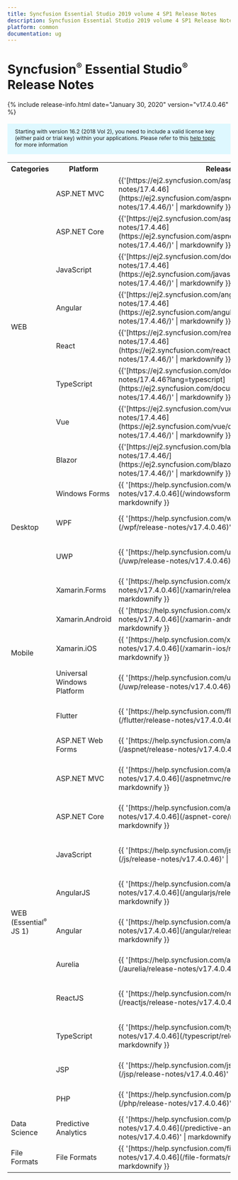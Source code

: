 ```yaml
---
title: Syncfusion Essential Studio 2019 volume 4 SP1 Release Notes  
description: Syncfusion Essential Studio 2019 volume 4 SP1 Release Notes  
platform: common
documentation: ug
---
```


# Syncfusion<sup style="font-size:70%">&reg;</sup> Essential Studio<sup style="font-size:70%">&reg;</sup>  Release Notes  

{% include release-info.html date="January 30, 2020"   version="v17.4.0.46" %} 

<style>
#license {
    font-size: .88em!important;
margin-top: 1.5em;     margin-bottom: 1.5em;
    background-color: #def8ff;
    padding: 10px 17px 14px;
}
</style>

<div id="license">
Starting with version 16.2 (2018 Vol 2), you need to include a valid license key (either paid or trial key) within your applications. 
Please refer to this <a href="/common/essential-studio/licensing/license-key">help topic</a> for more information 
</div>



<table>
<tr>
<th>
Categories</th><th>
Platform</th><th>
Release Notes</th><th>
Read Me</th></tr>
<tr>
<td rowspan="8">
WEB 
</td>
<td>
ASP.NET MVC
</td>
<td>{{'[https://ej2.syncfusion.com/aspnetmvc/documentation/release-notes/17.4.46](https://ej2.syncfusion.com/aspnetmvc/documentation/release-notes/17.4.46/)' | markdownify }}
</td>
<td>{{'[http://files2.syncfusion.com/Installs/v17.4.0.46/ReadMe/web/ASPMVC.html](http://files2.syncfusion.com/Installs/v17.4.0.46/ReadMe/web/ASPMVC.html)' | markdownify }}
</td>
</tr>
<tr>
<td>
ASP.NET Core	
</td>
<td>{{'[https://ej2.syncfusion.com/aspnetcore/documentation/release-notes/17.4.46](https://ej2.syncfusion.com/aspnetcore/documentation/release-notes/17.4.46/)' | markdownify }}
</td>
<td>{{'[http://files2.syncfusion.com/Installs/v17.4.0.46/ReadMe/web/ASPNETCORE.html](http://files2.syncfusion.com/Installs/v17.4.0.46/ReadMe/web/ASPNETCORE.html)' | markdownify }}
</td>
</tr>
<tr>
<td>
JavaScript
</td>
<td>{{'[https://ej2.syncfusion.com/documentation/release-notes/17.4.46](https://ej2.syncfusion.com/javascript/documentation/release-notes/17.4.46/)' | markdownify }}
</td>
<td>{{'[http://files2.syncfusion.com/Installs/v17.4.0.46/ReadMe/web/JavaScript.html](http://files2.syncfusion.com/Installs/v17.4.0.46/ReadMe/web/JavaScript.html)' | markdownify }}
</td>
</tr>
<tr>
<td>
Angular
</td>
<td>{{'[https://ej2.syncfusion.com/angular/documentation/release-notes/17.4.46](https://ej2.syncfusion.com/angular/documentation/release-notes/17.4.46/)' | markdownify }}
</td>
<td>{{'[http://files2.syncfusion.com/Installs/v17.4.0.46/ReadMe/web/Angular.html](http://files2.syncfusion.com/Installs/v17.4.0.46/ReadMe/web/Angular.html)' | markdownify }}
</td>
</tr>
<tr>
<td>
React
</td>
<td>{{'[https://ej2.syncfusion.com/react/documentation/release-notes/17.4.46](https://ej2.syncfusion.com/react/documentation/release-notes/17.4.46/)' | markdownify }}
</td>
<td>{{'[http://files2.syncfusion.com/Installs/v17.4.0.46/ReadMe/web/React.html](http://files2.syncfusion.com/Installs/v17.4.0.46/ReadMe/web/React.html)' | markdownify }}
</td>
</tr>
<tr>
<td>
TypeScript
</td>
<td>{{'[https://ej2.syncfusion.com/documentation/release-notes/17.4.46?lang=typescript](https://ej2.syncfusion.com/documentation/release-notes/17.4.46/)' | markdownify }}
</td>
<td>{{'[http://files2.syncfusion.com/Installs/v17.4.0.46/ReadMe/web/TypeScript.html](http://files2.syncfusion.com/Installs/v17.4.0.46/ReadMe/web/TypeScript.html)' | markdownify }}
</td>
</tr>
<tr>
<td>
Vue
</td>
<td>{{'[https://ej2.syncfusion.com/vue/documentation/release-notes/17.4.46](https://ej2.syncfusion.com/vue/documentation/release-notes/17.4.46/)' | markdownify }}
</td>
<td>{{'[http://files2.syncfusion.com/Installs/v17.4.0.46/ReadMe/web/Vue.html](http://files2.syncfusion.com/Installs/v17.4.0.46/ReadMe/web/Vue.html)' | markdownify }}
</td>
</tr>
<tr>
<td>
Blazor
</td>
<td>{{'[https://ej2.syncfusion.com/blazor/documentation/release-notes/17.4.46/](https://ej2.syncfusion.com/blazor/documentation/release-notes/17.4.46/)' | markdownify }}
</td>
<td>{{'[http://files2.syncfusion.com/Installs/v17.4.0.46/ReadMe/web/Blazor.html](http://files2.syncfusion.com/Installs/v17.4.0.46/ReadMe/web/Blazor.html)' | markdownify }}
</td>
</tr>
<tr>
<td rowspan="3">
Desktop
</td>
<td>
Windows Forms
</td>
<td>{{ '[https://help.syncfusion.com/windowsforms/release-notes/v17.4.0.46](/windowsforms/release-notes/v17.4.0.46)' | markdownify }}
</td>
<td>{{ '[http://files2.syncfusion.com/Installs/v17.4.0.46/ReadMe/WindowsForms.html](http://files2.syncfusion.com/Installs/v17.4.0.46/ReadMe/WindowsForms.html)' | markdownify }}
</td>
</tr>
<tr>
<td>
WPF
</td>
<td>{{ '[https://help.syncfusion.com/wpf/release-notes/v17.4.0.46](/wpf/release-notes/v17.4.0.46)' | markdownify }}
</td>
<td>{{ '[http://files2.syncfusion.com/Installs/v17.4.0.46/ReadMe/WPF.html](http://files2.syncfusion.com/Installs/v17.4.0.46/ReadMe/WPF.html)' | markdownify }}
</td>
</tr>
<tr>
<td>
UWP
</td>
<td>{{ '[https://help.syncfusion.com/uwp/release-notes/v17.4.0.46](/uwp/release-notes/v17.4.0.46)' | markdownify }}
</td>
<td>{{ '[http://files2.syncfusion.com/Installs/v17.4.0.46/ReadMe/UniversalWindows.html](http://files2.syncfusion.com/Installs/v17.4.0.46/ReadMe/UniversalWindows.html)' | markdownify }}
</td>
</tr>
<tr>
<td rowspan="5">
Mobile
</td>
<td>
Xamarin.Forms
</td>
<td>{{ '[https://help.syncfusion.com/xamarin/release-notes/v17.4.0.46](/xamarin/release-notes/v17.4.0.46)' | markdownify }}
</td>
<td>{{ '[http://files2.syncfusion.com/Installs/v17.4.0.46/ReadMe/Xamarin_Forms.html](http://files2.syncfusion.com/Installs/v17.4.0.46/ReadMe/Xamarin_Forms.html)' | markdownify }}
</td>
</tr>
<tr>
<td>
Xamarin.Android
</td>
<td>{{ '[https://help.syncfusion.com/xamarin-android/release-notes/v17.4.0.46](/xamarin-android/release-notes/v17.4.0.46)' | markdownify }}
</td>
<td>{{ '[http://files2.syncfusion.com/Installs/v17.4.0.46/ReadMe/Xamarin_Forms.html](http://files2.syncfusion.com/Installs/v17.4.0.46/ReadMe/Xamarin_Forms.html)' | markdownify }}
</td>
</tr>
<tr>
<td>
Xamarin.iOS
</td>
<td>{{ '[https://help.syncfusion.com/xamarin-ios/release-notes/v17.4.0.46](/xamarin-ios/release-notes/v17.4.0.46)' | markdownify }}
</td>
<td>{{ '[http://files2.syncfusion.com/Installs/v17.4.0.46/ReadMe/Xamarin_Forms.html](http://files2.syncfusion.com/Installs/v17.4.0.46/ReadMe/Xamarin_Forms.html)' | markdownify }}
</td>
</tr>
<tr>
<td>
Universal Windows Platform
</td>
<td>{{ '[https://help.syncfusion.com/uwp/release-notes/v17.4.0.46](/uwp/release-notes/v17.4.0.46)' | markdownify }}
</td>
<td>{{ '[http://files2.syncfusion.com/Installs/v17.4.0.46/ReadMe/UniversalWindows.html](http://files2.syncfusion.com/Installs/v17.4.0.46/ReadMe/UniversalWindows.html)' | markdownify }}
</td>
</tr>
<tr>
<td>
Flutter
</td>
<td>{{ '[https://help.syncfusion.com/flutter/release-notes/v17.4.0.46](/flutter/release-notes/v17.4.0.46)' | markdownify }}
</td>
<td>{{ '[http://files2.syncfusion.com/Installs/v17.4.0.46/ReadMe/Flutter.html](http://files2.syncfusion.com/Installs/v17.4.0.46/ReadMe/Flutter.html)' | markdownify }}
</td>
</tr>
<tr>
<td rowspan="11">
WEB (Essential<sup style="font-size:70%">&reg;</sup> JS 1)
</td>
<td>
ASP.NET Web Forms
</td>
<td>{{ '[https://help.syncfusion.com/aspnet/release-notes/v17.4.0.46](/aspnet/release-notes/v17.4.0.46)' | markdownify }}
</td>
<td>{{ '[http://files2.syncfusion.com/Installs/v17.4.0.46/ReadMe/essential-js1/ASP.html](http://files2.syncfusion.com/Installs/v17.4.0.46/ReadMe/essential-js1/ASP.html)' | markdownify }}
</td>
</tr>
<tr>
<td>
ASP.NET MVC
</td>
<td>{{ '[https://help.syncfusion.com/aspnetmvc/release-notes/v17.4.0.46](/aspnetmvc/release-notes/v17.4.0.46)' | markdownify }}
</td>
<td>{{ '[http://files2.syncfusion.com/Installs/v17.4.0.46/ReadMe/essential-js1/ASPMVC.html](http://files2.syncfusion.com/Installs/v17.4.0.46/ReadMe/essential-js1/ASPMVC.html)' | markdownify }}
</td>
</tr>
<tr>
<td>
ASP.NET Core
</td>
<td>{{ '[https://help.syncfusion.com/aspnet-core/release-notes/v17.4.0.46](/aspnet-core/release-notes/v17.4.0.46)' | markdownify }}
</td>
<td>
{{ '[http://files2.syncfusion.com/Installs/v17.4.0.46/ReadMe/essential-js1/ASPNETCORE.html](http://files2.syncfusion.com/Installs/v17.4.0.46/ReadMe/essential-js1/ASPNETCORE.html)' | markdownify }}
</td>
</tr>
<tr>
<td>
JavaScript
</td>
<td>{{ '[https://help.syncfusion.com/js/release-notes/v17.4.0.46](/js/release-notes/v17.4.0.46)' | markdownify }}
</td>
<td>{{ '[http://files2.syncfusion.com/Installs/v17.4.0.46/ReadMe/essential-js1/JavaScript.html](http://files2.syncfusion.com/Installs/v17.4.0.46/ReadMe/essential-js1/JavaScript.html)' | markdownify }}
</td>
</tr>
<tr>
<td>
AngularJS
</td>
<td>{{ '[https://help.syncfusion.com/angularjs/release-notes/v17.4.0.46](/angularjs/release-notes/v17.4.0.46)' | markdownify }}
</td>
<td>{{ '[http://files2.syncfusion.com/Installs/v17.4.0.46/ReadMe/essential-js1/AngularJS.html](http://files2.syncfusion.com/Installs/v17.4.0.46/ReadMe/essential-js1/AngularJS.html)' | markdownify }}
</td>
</tr>
<tr>
<td>
Angular
</td>
<td>{{ '[https://help.syncfusion.com/angular/release-notes/v17.4.0.46](/angular/release-notes/v17.4.0.46)' | markdownify }}
</td>
<td>{{ '[http://files2.syncfusion.com/Installs/v17.4.0.46/ReadMe/essential-js1/Angular.html](http://files2.syncfusion.com/Installs/v17.4.0.46/ReadMe/essential-js1/Angular.html)' | markdownify }}
</td>
</tr>
<tr>
<td>
Aurelia
</td>
<td>{{ '[https://help.syncfusion.com/aurelia/release-notes/v17.4.0.46](/aurelia/release-notes/v17.4.0.46)' | markdownify }}
</td>
<td>{{ '[http://files2.syncfusion.com/Installs/v17.4.0.46/ReadMe/essential-js1/Aurelia.html](http://files2.syncfusion.com/Installs/v17.4.0.46/ReadMe/essential-js1/Aurelia.html)' | markdownify }}
</td>
</tr>
<tr>
<td>
ReactJS
</td>
<td>{{ '[https://help.syncfusion.com/reactjs/release-notes/v17.4.0.46](/reactjs/release-notes/v17.4.0.46)' | markdownify }}
</td>
<td>{{ '[http://files2.syncfusion.com/Installs/v17.4.0.46/ReadMe/essential-js1/ReactJS.html](http://files2.syncfusion.com/Installs/v17.4.0.46/ReadMe/essential-js1/ReactJS.html)' | markdownify }}
</td>
</tr>
<tr>
<td>
TypeScript
</td>
<td>{{ '[https://help.syncfusion.com/typescript/release-notes/v17.4.0.46](/typescript/release-notes/v17.4.0.46)' | markdownify }}
</td>
<td>{{ '[http://files2.syncfusion.com/Installs/v17.4.0.46/ReadMe/essential-js1/TypeScript.html](http://files2.syncfusion.com/Installs/v17.4.0.46/ReadMe/essential-js1/TypeScript.html)' | markdownify }}
</td>
</tr>
<tr>
<td>
JSP
</td>
<td>{{ '[https://help.syncfusion.com/jsp/release-notes/v17.4.0.46](/jsp/release-notes/v17.4.0.46)' | markdownify }}
</td>
<td>{{ '[http://files2.syncfusion.com/Installs/v17.4.0.46/ReadMe/essential-js1/JSP.html](http://files2.syncfusion.com/Installs/v17.4.0.46/ReadMe/essential-js1/JSP.html)' | markdownify }}
</td>
</tr>
<tr>
<td>
PHP
</td>
<td>{{ '[https://help.syncfusion.com/php/release-notes/v17.4.0.46](/php/release-notes/v17.4.0.46)' | markdownify }}
</td>
<td>{{ '[http://files2.syncfusion.com/Installs/v17.4.0.46/ReadMe/essential-js1/PHP.html](http://files2.syncfusion.com/Installs/v17.4.0.46/ReadMe/essential-js1/PHP.html)' | markdownify }}
</td>
</tr>
<tr>
<td>
Data Science
</td>
<td>
Predictive Analytics
</td>
<td>{{ '[https://help.syncfusion.com/predictive-analytics/release-notes/v17.4.0.46](/predictive-analytics/release-notes/v17.4.0.46)' | markdownify }}
</td>
<td>
</td>
</tr>
<tr>
<td>
File Formats
</td>
<td>
File Formats
</td>
<td>{{ '[https://help.syncfusion.com/file-formats/release-notes/v17.4.0.46](/file-formats/release-notes/v17.4.0.46)' | markdownify }}
</td>
<td>
</td>
</tr>
</table>